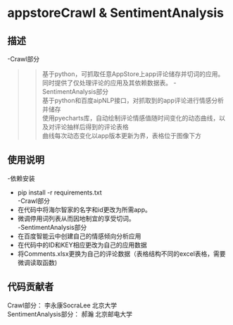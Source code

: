 # appstoreCrawl & SentimentAnalysis  
## 描述
-Crawl部分  
>>基于python，可抓取任意AppStore上app评论储存并切词的应用。  
>>同时提供了仅处理评论的应用及其依赖数据表。
-SentimentAnalysis部分  
>>基于python和百度aipNLP接口，对抓取到的app评论进行情感分析并储存  
>>使用pyecharts库，自动绘制评论情感值随时间变化的动态曲线，以及对评论抽样后得到的评论表格  
>>曲线每次动态变化以app版本更新为界，表格位于图像下方  
  
## 使用说明  
-依赖安装  
* pip install -r requirements.txt  
-Crawl部分  
* 在代码中将海尔智家的名字和id更改为所需app。  
* 微调停用词列表从而因地制宜的享受切词。  
-SentimentAnalysis部分  
* 在百度智能云中创建自己的情感倾向分析应用  
* 在代码中的ID和KEY相应更改为自己的应用数据  
* 将Comments.xlsx更换为自己的评论数据（表格结构不同的excel表格，需要微调读取函数)  
  
## 代码贡献者  
Crawl部分： 李永康SocraLee   北京大学  
SentimentAnalysis部分： 郝瀚   北京邮电大学
